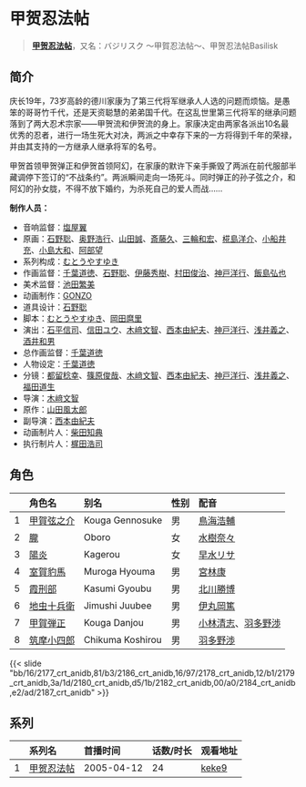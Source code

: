 # 甲贺忍法帖


> <u>**[甲贺忍法帖](https://bgm.tv/subject/3916)**</u>，又名：バジリスク ～甲賀忍法帖～、甲贺忍法帖Basilisk

## 简介

庆长19年，73岁高龄的德川家康为了第三代将军继承人人选的问题而烦恼。是愚笨的哥哥竹千代，还是天资聪慧的弟弟国千代。在这乱世里第三代将军的继承问题落到了两大忍术宗家——甲贺流和伊贺流的身上。家康决定由两家各派出10名最优秀的忍者，进行一场生死大对决，两派之中幸存下来的一方将得到千年的荣禄，并由其支持的一方继承人继承将军的名号。 

甲贺首领甲贺弹正和伊贺首领阿幻，在家康的默许下亲手撕毁了两派在前代服部半藏调停下签订的“不战条约”。两派瞬间走向一场死斗。同时弹正的孙子弦之介，和阿幻的孙女胧，不得不放下婚约，为杀死自己的爱人而战……

**制作人员：**
- 音响监督：[塩屋翼](https://bgm.tv/person/1452)
- 原画：[石野聡](https://bgm.tv/person/114)、[奥野浩行](https://bgm.tv/person/11324)、[山田誠](https://bgm.tv/person/11291)、[斎藤久](https://bgm.tv/person/3486)、[三輪和宏](https://bgm.tv/person/11562)、[椛島洋介](https://bgm.tv/person/3665)、[小船井充](https://bgm.tv/person/3347)、[小島大和](https://bgm.tv/person/14525)、[阿部望](https://bgm.tv/person/11560)
- 系列构成：[むとうやすゆき](https://bgm.tv/person/414)
- 作画监督：[千葉道徳](https://bgm.tv/person/939)、[石野聡](https://bgm.tv/person/114)、[伊藤秀樹](https://bgm.tv/person/12238)、[村田俊治](https://bgm.tv/person/132)、[神戸洋行](https://bgm.tv/person/3678)、[飯島弘也](https://bgm.tv/person/828)
- 美术监督：[池田繁美](https://bgm.tv/person/11720)
- 动画制作：[GONZO](https://bgm.tv/person/541)
- 道具设计：[石野聡](https://bgm.tv/person/114)
- 脚本：[むとうやすゆき](https://bgm.tv/person/414)、[岡田麿里](https://bgm.tv/person/538)
- 演出：[石平信司](https://bgm.tv/person/2148)、[信田ユウ](https://bgm.tv/person/15835)、[木﨑文智](https://bgm.tv/person/869)、[西本由紀夫](https://bgm.tv/person/1447)、[神戸洋行](https://bgm.tv/person/3678)、[浅井義之](https://bgm.tv/person/12162)、[酒井和男](https://bgm.tv/person/11837)
- 总作画监督：[千葉道徳](https://bgm.tv/person/939)
- 人物设定：[千葉道徳](https://bgm.tv/person/939)
- 分镜：[都留稔幸](https://bgm.tv/person/1443)、[篠原俊哉](https://bgm.tv/person/2107)、[木﨑文智](https://bgm.tv/person/869)、[西本由紀夫](https://bgm.tv/person/1447)、[神戸洋行](https://bgm.tv/person/3678)、[浅井義之](https://bgm.tv/person/12162)、[福田道生](https://bgm.tv/person/2610)
- 导演：[木﨑文智](https://bgm.tv/person/869)
- 原作：[山田風太郎](https://bgm.tv/person/844)
- 副导演：[西本由紀夫](https://bgm.tv/person/1447)
- 动画制片人：[柴田知典](https://bgm.tv/person/42042)
- 执行制片人：[梶田浩司](https://bgm.tv/person/57045)

## 角色

|     |   角色名   |   别名  | 性别 |  配音  |
|:--- |:------  |:----      |:---  |:--   |
| 1 | [甲賀弦之介](https://bgm.tv/character/2177) | Kouga Gennosuke | 男 | [鳥海浩輔](https://bgm.tv/person/4147) |
| 2 | [朧](https://bgm.tv/character/2186) | Oboro | 女 | [水樹奈々](https://bgm.tv/person/1) |
| 3 | [陽炎](https://bgm.tv/character/2178) | Kagerou | 女 | [早水リサ](https://bgm.tv/person/4623) |
| 4 | [室賀豹馬](https://bgm.tv/character/2179) | Muroga Hyouma | 男 | [宮林康](https://bgm.tv/person/4624) |
| 5 | [霞刑部](https://bgm.tv/character/2180) | Kasumi Gyoubu | 男 | [北川勝博](https://bgm.tv/person/4622) |
| 6 | [地虫十兵衛](https://bgm.tv/character/2182) | Jimushi Juubee | 男 | [伊丸岡篤](https://bgm.tv/person/4621) |
| 7 | [甲賀弾正](https://bgm.tv/character/2184) | Kouga Danjou | 男 | [小林清志](https://bgm.tv/person/4219)、[羽多野渉](https://bgm.tv/person/4620) |
| 8 | [筑摩小四郎](https://bgm.tv/character/2187) | Chikuma Koshirou | 男 | [羽多野渉](https://bgm.tv/person/4620) |

{{< slide "bb/16/2177_crt_anidb,81/b3/2186_crt_anidb,16/97/2178_crt_anidb,12/b1/2179_crt_anidb,3a/1d/2180_crt_anidb,d5/1b/2182_crt_anidb,00/a0/2184_crt_anidb,e2/ad/2187_crt_anidb" >}}

## 系列

|     | 系列名   | 首播时间       | 话数/时长 | 观看地址                                                    |
| :-- | :---- | :--------- | :---- | :------------------------------------------------------ |
| 1   |[甲贺忍法帖](https://bgm.tv/subject/3916)| 2005-04-12 | 24    | [keke9](https://www.keke9.app/play/26869-4-228207.html) |



